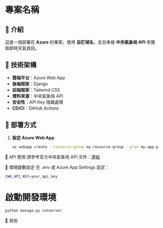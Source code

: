 # 專案名稱

## 📌 介紹
這是一個部署在 **Azure** 的專案，使用 **自訂域名**，並且串接 **中央氣象局 API** 來獲取即時天氣資訊。

## 🔧 技術架構
- **雲端平台**：Azure Web App
- **後端框架**：Django
- **前端框架**：Tailwind CSS
- **資料來源**：中央氣象局 API
- **安全性**：API Key 隱藏處理
- **CD/CI**：GitHub Actions

## 🚀 部署方式
1. **設定 Azure Web App**
   ```sh
   az webapp create --resource-group my-resource-group --plan my-app-plan --name my-app-name
   ```
   
📜 API 使用
請參考官方中央氣象局 API 文件：[連結](https://opendata.cwa.gov.tw/)

📌 環境變數設定
在 .env 或 Azure App Settings 設定：
```sh
CWA_API_KEY=your_api_key
```

# 啟動開發環境
```sh
python manage.py runserver
```

🎯 其他
